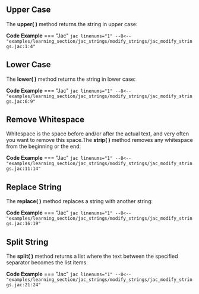 ## Upper Case
The **upper( )** method returns the string in upper case:

**Code Example**
=== "Jac"
    ```jac linenums="1"
    --8<-- "examples/learning_section/jac_strings/modify_strings/jac_modify_strings.jac:1:4"
    ```

## Lower Case
The **lower( )** method returns the string in lower case:

**Code Example**
=== "Jac"
    ```jac linenums="1"
    --8<-- "examples/learning_section/jac_strings/modify_strings/jac_modify_strings.jac:6:9"
    ```

## Remove Whitespace
Whitespace is the space before and/or after the actual text, and very often you want to remove this space.The **strip( )** method removes any whitespace from the beginning or the end:

**Code Example**
=== "Jac"
    ```jac linenums="1"
    --8<-- "examples/learning_section/jac_strings/modify_strings/jac_modify_strings.jac:11:14"
    ```

## Replace String
The **replace( )** method replaces a string with another string:

**Code Example**
=== "Jac"
    ```jac linenums="1"
    --8<-- "examples/learning_section/jac_strings/modify_strings/jac_modify_strings.jac:16:19"
    ```

## Split String
The **split( )** method returns a list where the text between the specified separator becomes the list items.

**Code Example**
=== "Jac"
    ```jac linenums="1"
    --8<-- "examples/learning_section/jac_strings/modify_strings/jac_modify_strings.jac:21:24"
    ```